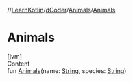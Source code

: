 //[LearnKotlin](../../index.md)/[dCoder](../index.md)/[Animals](index.md)/[Animals](-animals.md)



# Animals  
[jvm]  
Content  
fun [Animals](-animals.md)(name: [String](https://kotlinlang.org/api/latest/jvm/stdlib/kotlin/-string/index.html), species: [String](https://kotlinlang.org/api/latest/jvm/stdlib/kotlin/-string/index.html))  



